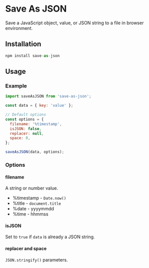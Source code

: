 # Save As JSON

Save a JavaScript object, value, or JSON string to a file in browser environment.

## Installation

```js
npm install save-as-json
```

## Usage

### Example

```js
import saveAsJSON from 'save-as-json';

const data = { key: 'value' };

// Default options
const options = {
  filename: '%timestamp',
  isJSON: false,
  replacer: null,
  space: 0,
};

saveAsJSON(data, options);
```

### Options

#### filename

A string or number value.

- %timestamp - `Date.now()`
- %title - `document.title`
- %date - yyyymmdd
- %time - hhmmss

#### isJSON

Set to `true` if `data` is already a JSON string.

#### replacer and space

`JSON.stringify()` parameters.
